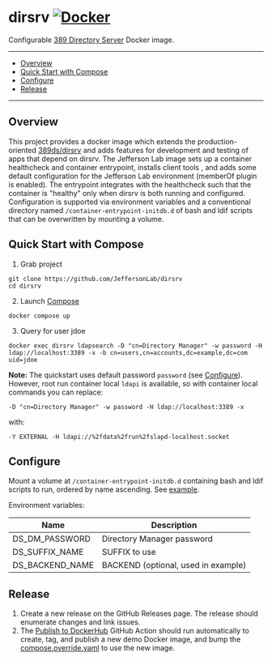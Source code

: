 # dirsrv [![Docker](https://img.shields.io/docker/v/jeffersonlab/dirsrv?sort=semver&label=DockerHub)](https://hub.docker.com/r/jeffersonlab/dirsrv)
Configurable [389 Directory Server](https://www.port389.org/) Docker image.

---
 - [Overview](https://github.com/JeffersonLab/dirsrv#overview)
 - [Quick Start with Compose](https://github.com/JeffersonLab/dirsrv#quick-start-with-compose) 
 - [Configure](https://github.com/JeffersonLab/dirsrv#configure)
 - [Release](https://github.com/JeffersonLab/dirsrv#release)
---

## Overview
This project provides a docker image which extends the production-oriented [389ds/dirsrv](https://hub.docker.com/r/389ds/dirsrv) and adds features for development and testing of apps that depend on dirsrv.   The Jefferson Lab image sets up a container healthcheck and container entrypoint, installs client tools , and adds some default configuration for the Jefferson Lab environment (memberOf plugin is enabled).  The entrypoint integrates with the healthcheck such that the container is "healthy" only when dirsrv is both running and configured.  Configuration is supported via environment variables and a conventional directory named `/container-entrypoint-initdb.d` of bash and ldif scripts that can be overwritten by mounting a volume.

## Quick Start with Compose
1. Grab project
```
git clone https://github.com/JeffersonLab/dirsrv
cd dirsrv
```
2. Launch [Compose](https://github.com/docker/compose)
```
docker compose up
```
3. Query for user jdoe
```
docker exec dirsrv ldapsearch -D "cn=Directory Manager" -w password -H ldap://localhost:3389 -x -b cn=users,cn=accounts,dc=example,dc=com uid=jdoe
```

**Note:** The quickstart uses default password `password` (see [Configure](https://github.com/JeffersonLab/dirsrv#configure)).  However, root run container local `ldapi` is available, so with container local commands you can replace:
```
-D "cn=Directory Manager" -w password -H ldap://localhost:3389 -x
``` 
with:
```
-Y EXTERNAL -H ldapi://%2fdata%2frun%2fslapd-localhost.socket
``` 

## Configure
Mount a volume at `/container-entrypoint-initdb.d` containing bash and ldif scripts to run, ordered by name ascending.  See [example](https://github.com/JeffersonLab/dirsrv/tree/main/scripts/example/initdb.d).

Environment variables:

| Name            | Description                         |
|-----------------|-------------------------------------|
| DS_DM_PASSWORD  | Directory Manager password          |
| DS_SUFFIX_NAME  | SUFFIX to use                       |
| DS_BACKEND_NAME | BACKEND (optional, used in example) |

## Release
1. Create a new release on the GitHub Releases page.  The release should enumerate changes and link issues.
1. The [Publish to DockerHub](https://github.com/JeffersonLab/dirsrv/blob/main/.github/workflows/docker-publish.yml) GitHub Action should run automatically to create, tag, and publish a new demo Docker image, and bump the [compose.override.yaml](https://github.com/JeffersonLab/dirsrv/blob/main/compose.override.yaml) to use the new image.

